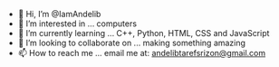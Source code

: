 - 👋 Hi, I’m @IamAndelib
- 👀 I’m interested in ... computers
- 🌱 I’m currently learning ... C++, Python, HTML, CSS and JavaScript
- 💞️ I’m looking to collaborate on ... making something amazing
- 📫 How to reach me ... email me at: andelibtarefsrizon@gmail.com

<!---
IamAndelib/IamAndelib is a ✨ special ✨ repository because its `README.md` (this file) appears on your GitHub profile.
You can click the Preview link to take a look at your changes.
--->
